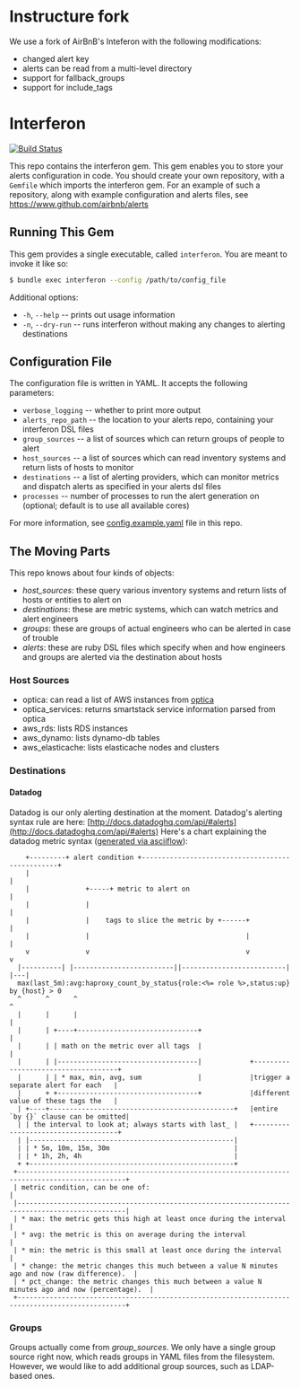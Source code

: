 # Instructure fork #
We use a fork of AirBnB's Inteferon with the following modifications:
  * changed alert key
  * alerts can be read from a multi-level directory
  * support for fallback_groups
  * support for include_tags

# Interferon #

[![Build Status](https://travis-ci.org/airbnb/interferon.svg?branch=master)](https://travis-ci.org/airbnb/interferon)

This repo contains the interferon gem.
This gem enables you to store your alerts configuration in code.
You should create your own repository, with a `Gemfile` which imports the interferon gem.
For an example of such a repository, along with example configuration and alerts files, see https://www.github.com/airbnb/alerts

## Running This Gem ##

This gem provides a single executable, called `interferon`.
You are meant to invoke it like so:

```bash
$ bundle exec interferon --config /path/to/config_file
```

Additional options:
* `-h`, `--help` -- prints out usage information
* `-n`, `--dry-run` -- runs interferon without making any changes to alerting destinations

## Configuration File ##

The configuration file is written in YAML.
It accepts the following parameters:
* `verbose_logging` -- whether to print more output
* `alerts_repo_path` -- the location to your alerts repo, containing your interferon DSL files
* `group_sources` -- a list of sources which can return groups of people to alert
* `host_sources` -- a list of sources which can read inventory systems and return lists of hosts to monitor
* `destinations` -- a list of alerting providers, which can monitor metrics and dispatch alerts as specified in your alerts dsl files
* `processes` -- number of processes to run the alert generation on (optional; default is to use all available cores)

For more information, see [config.example.yaml](config.example.yaml) file in this repo.

## The Moving Parts ##

This repo knows about four kinds of objects:

* *host_sources*: these query various inventory systems and return lists of hosts or entities to alert on
* *destinations*: these are metric systems, which can watch metrics and alert engineers
* *groups*: these are groups of actual engineers who can be alerted in case of trouble
* *alerts*: these are ruby DSL files which specify when and how engineers and groups are alerted via the destination about hosts

### Host Sources ###

* optica: can read a list of AWS instances from [optica](https://www.github.com/airbnb/optica)
* optica_services: returns smartstack service information parsed from optica
* aws_rds: lists RDS instances
* aws_dynamo: lists dynamo-db tables
* aws_elasticache: lists elasticache nodes and clusters

### Destinations ###

#### Datadog ####

Datadog is our only alerting destination at the moment.
Datadog's alerting syntax rule are here: [http://docs.datadoghq.com/api/#alerts](http://docs.datadoghq.com/api/#alerts)
Here's a chart explaining the datadog metric syntax ([generated via asciiflow](http://www.asciiflow.com/#669823367132047287/1039453499)):

```
    +---------+ alert condition +-------------------------------------------------+
    |                                                                             |
    |              +-----+ metric to alert on                                     |
    |              |                                                              |
    |              |    tags to slice the metric by +------+                      |
    |              |                                       |                      |
    v              v                                       v                      v
  |----------| |-------------------------||--------------------------|          |---|
  max(last_5m):avg:haproxy_count_by_status{role:<%= role %>,status:up} by {host} > 0
  ^      ^      ^                                                          ^
  |      |      |                                                          |
  |      | +----+------------------------------+                           |
  |      | | math on the metric over all tags  |                           |
  |      | |-----------------------------------|            +------------------------------------+
  |      | | * max, min, avg, sum              |            |trigger a separate alert for each   |
  |      + +-----------------------------------+            |different value of these tags the   |
  | +----+----------------------------------------------+   |entire `by {}` clause can be omitted|
  | | the interval to look at; always starts with last_ |   +------------------------------------+
  | |---------------------------------------------------|
  | | * 5m, 10m, 15m, 30m                               |
  | | * 1h, 2h, 4h                                      |
  + +---------------------------------------------------+
 +-------------------------------------------------------------------------------------------------+
 | metric condition, can be one of:                                                                |
 |-------------------------------------------------------------------------------------------------|
 | * max: the metric gets this high at least once during the interval                              |
 | * avg: the metric is this on average during the interval                                        |
 | * min: the metric is this small at least once during the interval                               |
 | * change: the metric changes this much between a value N minutes ago and now (raw difference).  |
 | * pct_change: the metric changes this much between a value N minutes ago and now (percentage).  |
 +-------------------------------------------------------------------------------------------------+
```

### Groups ###

Groups actually come from *group_sources*.
We only have a single group source right now, which reads groups in YAML files from the filesystem.
However, we would like to add additional group sources, such as LDAP-based ones.
